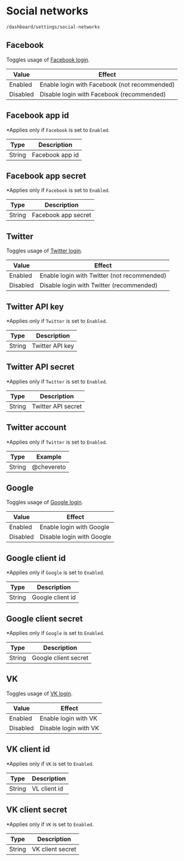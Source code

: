 # Social networks

`/dashboard/settings/social-networks`

## Facebook

Toggles usage of [Facebook login](../features/social-login.md#facebook-login).

| Value    | Effect                                       |
| -------- | -------------------------------------------- |
| Enabled | Enable login with Facebook (not recommended) |
| Disabled | Disable login with Facebook (recommended)    |

## Facebook app id

*Applies only if `Facebook` is set to `Enabled`.

| Type   | Description     |
| ------ | --------------- |
| String | Facebook app id |

## Facebook app secret

*Applies only if `Facebook` is set to `Enabled`.

| Type   | Description         |
| ------ | ------------------- |
| String | Facebook app secret |

## Twitter

Toggles usage of [Twitter login](../features/social-login.md#twitter-login).

| Value    | Effect                                      |
| -------- | ------------------------------------------- |
| Enabled | Enable login with Twitter (not recommended) |
| Disabled | Disable login with Twitter (recommended)    |

## Twitter API key

*Applies only if `Twitter` is set to `Enabled`.

| Type   | Description     |
| ------ | --------------- |
| String | Twitter API key |

## Twitter API secret

*Applies only if `Twitter` is set to `Enabled`.

| Type   | Description        |
| ------ | ------------------ |
| String | Twitter API secret |

## Twitter account

*Applies only if `Twitter` is set to `Enabled`.

| Type   | Example    |
| ------ | ---------- |
| String | @chevereto |

## Google

Toggles usage of [Google login](../features/social-login.md#google-login).

| Value    | Effect                    |
| -------- | ------------------------- |
| Enabled | Enable login with Google  |
| Disabled | Disable login with Google |

## Google client id

*Applies only if `Google` is set to `Enabled`.

| Type   | Description      |
| ------ | ---------------- |
| String | Google client id |

## Google client secret

*Applies only if `Google` is set to `Enabled`.

| Type   | Description          |
| ------ | -------------------- |
| String | Google client secret |

## VK

Toggles usage of [VK login](../features/social-login.md#vk-login).

| Value    | Effect                |
| -------- | --------------------- |
| Enabled | Enable login with VK  |
| Disabled | Disable login with VK |

## VK client id

*Applies only if `VK` is set to `Enabled`.

| Type   | Description  |
| ------ | ------------ |
| String | VL client id |

## VK client secret

*Applies only if `VK` is set to `Enabled`.

| Type   | Description      |
| ------ | ---------------- |
| String | VK client secret |
